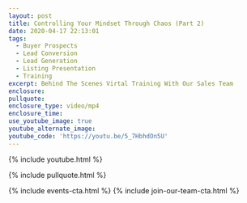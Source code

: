 ```yaml
---
layout: post
title: Controlling Your Mindset Through Chaos (Part 2)
date: 2020-04-17 22:13:01
tags:
  - Buyer Prospects
  - Lead Conversion
  - Lead Generation
  - Listing Presentation
  - Training
excerpt: Behind The Scenes Virtal Training With Our Sales Team
enclosure:
pullquote:
enclosure_type: video/mp4
enclosure_time:
use_youtube_image: true
youtube_alternate_image:
youtube_code: 'https://youtu.be/5_7HbhdOn5U'
---
```


{% include youtube.html %}

{% include pullquote.html %}

{% include events-cta.html %} {% include join-our-team-cta.html %}